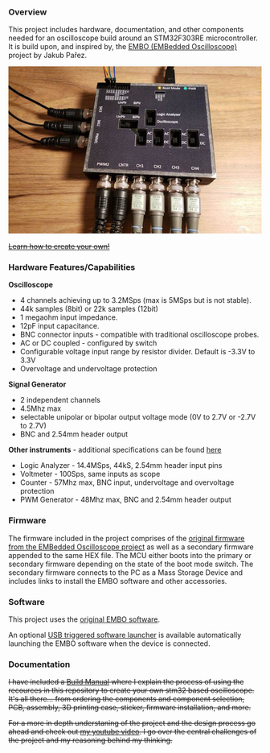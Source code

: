 ### **Overview**
This project includes hardware, documentation, and other components needed for an oscilloscope build around an STM32F303RE microcontroller.
It is build upon, and inspired by, the [EMBO (EMBedded Oscilloscope)](https://github.com/parezj/EMBO) project by Jakub Pařez.

![Oscilloscope IMG](https://github.com/MattSpot10/STM32F303RE-USB-Oscilloscope/blob/main/_images/final.jpg?raw=true)

~~[Learn how to create your own!](https://github.com/MattSpot10/STM32F303RE-USB-Oscilloscope/blob/main/Build%20Manual.md)~~

### **Hardware Features/Capabilities**

**Oscilloscope**
- 4 channels achieving up to 3.2MSps (max is 5MSps but is not stable).
- 44k samples (8bit) or 22k samples (12bit)
- 1 megaohm input impedance.
- 12pF input capacitance.
- BNC connector inputs - compatible with traditional oscilloscope probes.
- AC or DC coupled - configured by switch
- Configurable voltage input range by resistor divider. Default is -3.3V to 3.3V
- Overvoltage and undervoltage protection

**Signal Generator**
- 2 independent channels
- 4.5Mhz max
- selectable unipolar or bipolar output voltage mode (0V to 2.7V or -2.7V to 2.7V)
- BNC and 2.54mm header output

**Other instruments** - additional specifications can be found [here](https://github.com/parezj/EMBO)
- Logic Analyzer - 14.4MSps, 44kS, 2.54mm header input pins
- Voltmeter - 100Sps, same inputs as scope
- Counter - 57Mhz max, BNC input, undervoltage and overvoltage protection
- PWM Generator - 48Mhz max, BNC and 2.54mm header output

### **Firmware**
The firmware included in the project comprises of the [original firmware from the EMBedded Oscilloscope project](https://github.com/parezj/EMBO/releases) as well as a secondary firmware appended to the same HEX file. The MCU either boots into the primary or secondary firmware depending on the state of the boot mode switch. The secondary firmware connects to the PC as a Mass Storage Device and includes links to install the EMBO software and other accessories.

### **Software**
This project uses the [original EMBO software](https://github.com/parezj/EMBO/releases).

An optional [USB triggered software launcher](https://github.com/MattSpot10/USB_AutoLaunchSW) is available automatically launching the EMBO software when the device is connected.

### **Documentation**
~~I have included a [Build Manual](https://github.com/MattSpot10/STM32F303RE-USB-Oscilloscope/blob/main/Build%20Manual.md) where I explain the process of using the recources in this repository to create your own stm32 based oscilloscope. It's all there... from ordering the components and component selection, PCB, assembly, 3D printing case, sticker, firmware installation, and more.~~

~~For a more in depth understaning of the project and the design process go ahead and check out [my youtube video](www.google.com). I go over the central challenges of the project and my reasoning behind my thinking.~~
